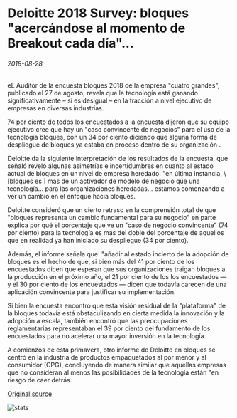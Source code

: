# Deloitte 2018 Survey: bloques "acercándose al momento de Breakout cada día"...

###### 2018-08-28

eL Auditor de la encuesta bloques 2018 de la empresa "cuatro grandes", publicado el 27 de agosto, revela que la tecnología está ganando significativamente – si es desigual – en la tracción a nivel ejecutivo de empresas en diversas industrias.

74 por ciento de todos los encuestados a la encuesta dijeron que su equipo ejecutivo cree que hay un "caso convincente de negocios" para el uso de la tecnología bloques, con un 34 por ciento diciendo que alguna forma de despliegue de bloques ya estaba en proceso dentro de su organización .

Deloitte da la siguiente interpretación de los resultados de la encuesta, que señaló reveló algunas asimetrías e incertidumbres en cuanto al estado actual de bloques en un nivel de empresa heredado: "en última instancia, \ [bloques es \] más de un activador de modelo de negocio que una tecnología... para las organizaciones heredadas... estamos comenzando a ver un cambio en el enfoque hacia bloques.

Deloitte consideró que un cierto retraso en la comprensión total de que "bloques representa un cambio fundamental para su negocio" en parte explica por qué el porcentaje que ve un "caso de negocio convincente" (74 por ciento) para la tecnología es más del doble del porcentaje de aquellos que en realidad ya han iniciado su despliegue (34 por ciento).

Además, el informe señala que: "añadir al estado incierto de la adopción de bloques es el hecho de que, si bien más del 41 por ciento de los encuestados dicen que esperan que sus organizaciones traigan bloques a la producción en el próximo año, el 21 por ciento de los los encuestados — y el 30 por ciento de los encuestados — dicen que todavía carecen de una aplicación convincente para justificar su implementación.

Si bien la encuesta encontró que esta visión residual de la "plataforma" de la bloques todavía está obstaculizando en cierta medida la innovación y la adopción a escala, también encontró que las preocupaciones reglamentarias representaban el 39 por ciento del fundamento de los encuestados para no acelerar una mayor inversión en la tecnología.

A comienzos de esta primavera, otro informe de Deloitte en bloques se centró en la industria de productos empaquetados al por menor y al consumidor (CPG), concluyendo de manera similar que aquellas empresas que no consideran al menos las posibilidades de la tecnología están "en riesgo de caer detrás.

[Original source](https://cointelegraph.com/news/deloitte-2018-survey-blockchain-getting-closer-to-breakout-moment-every-day)

![stats](https://c.statcounter.com/11760860/0/a89fa40b/1/ "stats")